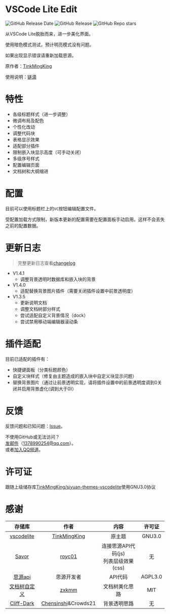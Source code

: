 # VSCode Lite Edit

![GitHub Release Date](https://img.shields.io/github/release-date/lingfengyu-dreaming/siyuan-vscodelite-edit?display_date=published_at)
![GitHub Release](https://img.shields.io/github/v/release/lingfengyu-dreaming/siyuan-vscodelite-edit)
![GitHub Repo stars](https://img.shields.io/github/stars/lingfengyu-dreaming/siyuan-vscodelite-edit)


从VSCode Lite脱胎而来，进一步美化界面。

使用暗色模式测试，预计明亮模式没有问题。

如果出现显示错误请重新加载思源。

原作者：[TinkMingKing](https://github.com/TinkMingKing)

使用说明：[链滴](https://ld246.com/article/1728034766990)

# 特性

- 各级标题样式（进一步调整）
- 微调布局及配色
- 个性化改动
- 调整代码块
- 表格显示效果
- 适配部分插件
- 限制嵌入块显示高度（可手动关闭）
- 多级序号样式
- 配置编辑页面
- 文档树和大纲缩进

# 配置

目前可以使用标题栏上的`VC`按钮编辑配置文件。

受配置加载方式限制，新版本更新的配置需要在配置面板手动启用。这样不会丢失之前的配置数据。

# 更新日志

> 完整更新日志查看[changelog](https://github.com/lingfengyu-dreaming/siyuan-vscodelite-edit/blob/main/changelog.md)

- V1.4.1
  - 调整背景透明时数据库和嵌入块的背景
- V1.4.0
  - 适配替换背景图片插件（需要关闭插件设置中前景透明度）
- V1.3.5
  - 更新说明文档
  - 调整文档树部分样式
  - 尝试适配自定义背景情况（dock）
  - 尝试禁用移动端编辑器滚动条

# 插件适配

目前已适配的插件有：

- 快捷键面板（分类标题颜色）
- 自定义块样式（修复由主题造成的嵌入块中自定义块显示问题）
- 替换背景图片（通过让前景透明实现，请将插件设置中的前景透明度调到0关闭并启用背景虚化(调到大于0)）

# 反馈

反馈问题和已知问题：[Issue](https://github.com/lingfengyu-dreaming/siyuan-vscodelite-edit/issues)。

不使用GitHub或无法访问？  
[发邮件](mailto:1378990254@qq.com)（1378990254@qq.com）。  
或者[加入QQ频道](https://pd.qq.com/s/7uxvabgbp)。

# 许可证

跟随上级储存库[TinkMingKing/siyuan-themes-vscodelite](https://github.com/TinkMingKing/siyuan-themes-vscodelite)使用GNU3.0协议

# 感谢

|                                  存储库                                   |                         作者                          |                   内容                   | 许可证  |
| :-----------------------------------------------------------------------: | :---------------------------------------------------: | :--------------------------------------: | :-----: |
|  [vscodelite](https://github.com/TinkMingKing/siyuan-themes-vscodelite)   |    [TinkMingKing](https://github.com/TinkMingKing)    |                  原主题                  | GNU3.0  |
|         [Savor](https://github.com/royc01/notion-theme/tree/main)         |          [royc01](https://github.com/royc01)          | 连接思源API代码(js)<br>列表层级效果(css) |   无    |
| [思源api](https://github.com/siyuan-note/siyuan/blob/master/API_zh_CN.md) |                      思源开发者                       |                 API代码                  | AGPL3.0 |
|     [文档树自定义](https://github.com/zxkmm/siyuan_doctree_compress)      |           [zxkmm](https://github.com/zxkmm)           |              文档树美化思路              |   MIT   |
|          [Cliff-Dark](https://github.com/chenshinshi/Cliff-Dark)          | [Chensinshi](https://github.com/chenshinshi)&Crowds21 |               背景透明思路               |   无    |